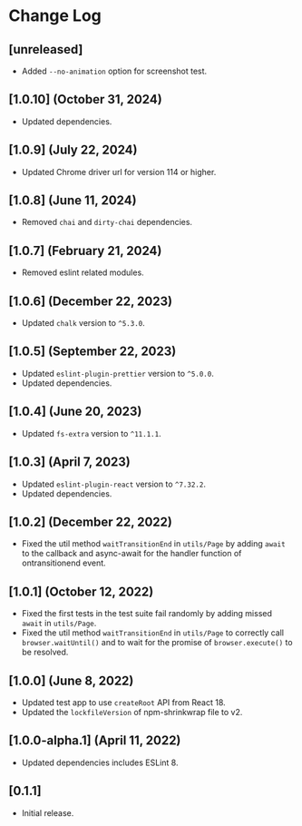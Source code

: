 # Change Log

## [unreleased]

* Added `--no-animation` option for screenshot test.

## [1.0.10] (October 31, 2024)

* Updated dependencies.

## [1.0.9] (July 22, 2024)

* Updated Chrome driver url for version 114 or higher.

## [1.0.8] (June 11, 2024)

* Removed `chai` and `dirty-chai` dependencies.

## [1.0.7] (February 21, 2024)

* Removed eslint related modules.

## [1.0.6] (December 22, 2023)

* Updated `chalk` version to `^5.3.0`.

## [1.0.5] (September 22, 2023)

* Updated `eslint-plugin-prettier` version to `^5.0.0`.
* Updated dependencies.

## [1.0.4] (June 20, 2023)

* Updated `fs-extra` version to `^11.1.1`.

## [1.0.3] (April 7, 2023)

* Updated `eslint-plugin-react` version to `^7.32.2`.
* Updated dependencies.

## [1.0.2] (December 22, 2022)

* Fixed the util method `waitTransitionEnd` in `utils/Page` by adding `await` to the callback and async-await for the handler function of ontransitionend event.

## [1.0.1] (October 12, 2022)

* Fixed the first tests in the test suite fail randomly by adding missed `await` in `utils/Page`.
* Fixed the util method `waitTransitionEnd` in `utils/Page` to correctly call `browser.waitUntil()` and to wait for the promise of `browser.execute()` to be resolved.

## [1.0.0] (June 8, 2022)

* Updated test app to use `createRoot` API from React 18.
* Updated the `lockfileVersion` of npm-shrinkwrap file to v2.

## [1.0.0-alpha.1] (April 11, 2022)

* Updated dependencies includes ESLint 8.

## [0.1.1]

* Initial release.
